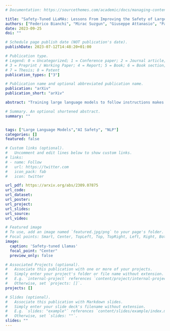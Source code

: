 ```yaml
---
# Documentation: https://sourcethemes.com/academic/docs/managing-content/

title: "Safety-Tuned LLaMAs: Lessons From Improving the Safety of Large Language Models that Follow Instructions"
authors: ["Federico Bianchi", "Mirac Suzgun", "Giuseppe Attanasio", "Paul Röttger", "Dan Jurafsky", "Tatsunori Hashimoto", "James Zou"]
date: 2023-09-25
doi: ""

# Schedule page publish date (NOT publication's date).
publishDate: 2023-07-12T14:48:20+01:00

# Publication type.
# Legend: 0 = Uncategorized; 1 = Conference paper; 2 = Journal article;
# 3 = Preprint / Working Paper; 4 = Report; 5 = Book; 6 = Book section;
# 7 = Thesis; 8 = Patent
publication_types: ["3"]

# Publication name and optional abbreviated publication name.
publication: "arXiv"
publication_short: "arXiv"

abstract: "Training large language models to follow instructions makes them perform better on a wide range of tasks, generally becoming more helpful. However, a perfectly helpful model will follow even the most malicious instructions and readily generate harmful content. In this paper, we raise concerns over the safety of models that only emphasize helpfulness, not safety, in their instruction-tuning. We show that several popular instruction-tuned models are highly unsafe. Moreover, we show that adding just 3% safety examples (a few hundred demonstrations) in the training set when fine-tuning a model like LLaMA can substantially improve their safety. Our safety-tuning does not make models significantly less capable or helpful as measured by standard benchmarks. However, we do find a behavior of exaggerated safety, where too much safety-tuning makes models refuse to respond to reasonable prompts that superficially resemble unsafe ones. Our study sheds light on trade-offs in training LLMs to follow instructions and exhibit safe behavior."

# Summary. An optional shortened abstract.
summary: ""


tags: ["Large Language Models","AI Safety", "NLP"]
categories: []
featured: false

# Custom links (optional).
#   Uncomment and edit lines below to show custom links.
# links:
# - name: Follow
#   url: https://twitter.com
#   icon_pack: fab
#   icon: twitter

url_pdf: https://arxiv.org/abs/2309.07875
url_code: 
url_dataset:
url_poster:
url_project:
url_slides:
url_source:
url_video:

# Featured image
# To use, add an image named `featured.jpg/png` to your page's folder.
# Focal points: Smart, Center, TopLeft, Top, TopRight, Left, Right, BottomLeft, Bottom, BottomRight.
image:
  caption: 'Safety-tuned Llamas'
  focal_point: "Center"
  preview_only: false

# Associated Projects (optional).
#   Associate this publication with one or more of your projects.
#   Simply enter your project's folder or file name without extension.
#   E.g. `internal-project` references `content/project/internal-project/index.md`.
#   Otherwise, set `projects: []`.
projects: []

# Slides (optional).
#   Associate this publication with Markdown slides.
#   Simply enter your slide deck's filename without extension.
#   E.g. `slides: "example"` references `content/slides/example/index.md`.
#   Otherwise, set `slides: ""`.
slides: ""
---
```

